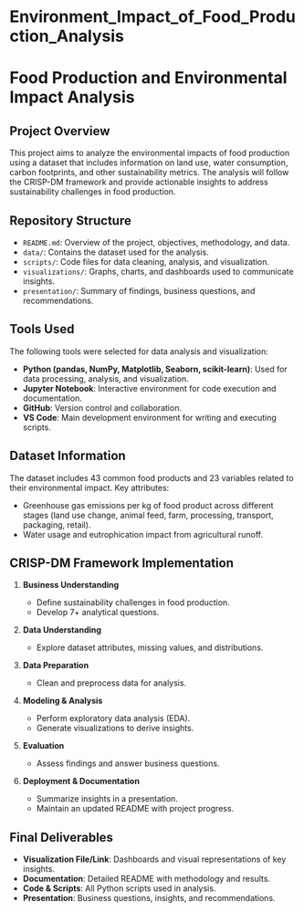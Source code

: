 # Environment_Impact_of_Food_Production_Analysis

# Food Production and Environmental Impact Analysis

## Project Overview
This project aims to analyze the environmental impacts of food production using a dataset that includes information on land use, water consumption, carbon footprints, and other sustainability metrics. The analysis will follow the CRISP-DM framework and provide actionable insights to address sustainability challenges in food production.

## Repository Structure
- `README.md`: Overview of the project, objectives, methodology, and data.
- `data/`: Contains the dataset used for the analysis.
- `scripts/`: Code files for data cleaning, analysis, and visualization.
- `visualizations/`: Graphs, charts, and dashboards used to communicate insights.
- `presentation/`: Summary of findings, business questions, and recommendations.

## Tools Used
The following tools were selected for data analysis and visualization:
- **Python (pandas, NumPy, Matplotlib, Seaborn, scikit-learn)**: Used for data processing, analysis, and visualization.
- **Jupyter Notebook**: Interactive environment for code execution and documentation.
- **GitHub**: Version control and collaboration.
- **VS Code**: Main development environment for writing and executing scripts.

## Dataset Information
The dataset includes 43 common food products and 23 variables related to their environmental impact. Key attributes:
- Greenhouse gas emissions per kg of food product across different stages (land use change, animal feed, farm, processing, transport, packaging, retail).
- Water usage and eutrophication impact from agricultural runoff.

## CRISP-DM Framework Implementation
1. **Business Understanding**
   - Define sustainability challenges in food production.
   - Develop 7+ analytical questions.

2. **Data Understanding**
   - Explore dataset attributes, missing values, and distributions.

3. **Data Preparation**
   - Clean and preprocess data for analysis.

4. **Modeling & Analysis**
   - Perform exploratory data analysis (EDA).
   - Generate visualizations to derive insights.

5. **Evaluation**
   - Assess findings and answer business questions.

6. **Deployment & Documentation**
   - Summarize insights in a presentation.
   - Maintain an updated README with project progress.

## Final Deliverables
- **Visualization File/Link**: Dashboards and visual representations of key insights.
- **Documentation**: Detailed README with methodology and results.
- **Code & Scripts**: All Python scripts used in analysis.
- **Presentation**: Business questions, insights, and recommendations.
